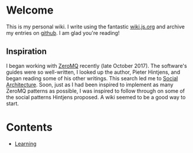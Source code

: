 <!-- TITLE: My Wiki -->
<!-- SUBTITLE: A Personal Wiki -->

# Welcome
This is my personal wiki. I write using the fantastic [wiki.js.org](https://wiki.js.org) and archive my entries on [github](https://github.com/Jared-Prime/wiki). I am glad you're reading!

## Inspiration

I began working with [ZeroMQ](https://zeromq.org) recently (late October 2017). The software's guides were so well-written, I looked up the author, Pieter Hintjens, and began reading some of his other writings. This search led me to [Social Architecture](https://www.gitbook.com/book/hintjens/social-architecture/details). Soon, just as I had been inspired to implement as many ZeroMQ patterns as possible, I was inspired to follow through on some of the social patterns Hintjens proposed. A wiki seemed to be a good way to start.
# Contents

* [Learning](/home/learning)